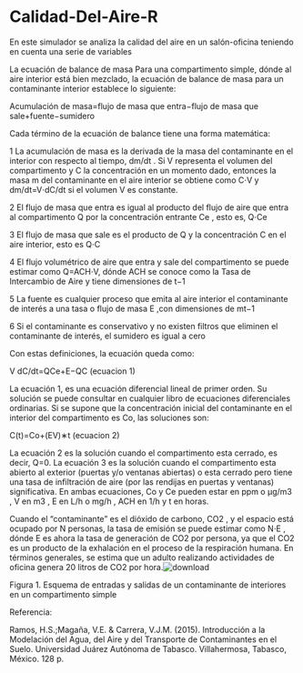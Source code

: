 # Calidad-Del-Aire-R
En este simulador se analiza la calidad del aire en un salón-oficina teniendo en cuenta una serie de variables


La ecuación de balance de masa
Para una compartimento simple, dónde al aire interior está bien mezclado, la ecuación de balance de masa para un contaminante interior establece lo siguiente:

Acumulación de masa=flujo de masa que entra−flujo de masa que sale+fuente−sumidero

Cada término de la ecuación de balance tiene una forma matemática:

1 La acumulación de masa es la derivada de la masa del contaminante en el interior con respecto al tiempo, dm/dt
. Si V representa el volumen del compartimento y C  la concentración en un momento dado, entonces la masa m del contaminante en el aire interior se obtiene como C⋅V y dm/dt=V⋅dC/dt si el volumen V es constante.

2 El flujo de masa que entra es igual al producto del flujo de aire que entra al compartimento Q
 por la concentración entrante Ce , esto es, Q⋅Ce

3 El flujo de masa que sale es el producto de Q y la concentración C en el aire interior, esto es Q⋅C

4 El flujo volumétrico de aire que entra y sale del compartimento se puede estimar como Q=ACH⋅V, dónde ACH se conoce como la Tasa de Intercambio de Aire y tiene dimensiones de t−1

5 La fuente es cualquier proceso que emita al aire interior el contaminante de interés a una tasa o flujo de masa E ,con dimensiones de mt−1

6 Si el contaminante es conservativo y no existen filtros que eliminen el contaminante de interés, el sumidero es igual a cero

Con estas definiciones, la ecuación queda como:

V dC/dt=QCe+E−QC        (ecuacion 1)

La ecuación 1, es una ecuación diferencial lineal de primer orden. Su solución se puede consultar en cualquier libro de ecuaciones diferenciales ordinarias. Si se supone que la concentración inicial del contaminante en el interior del compartimento es Co, las soluciones son:



C(t)=Co+(EV)∗t         (ecuacion 2)


La ecuación 2 es la solución cuando el compartimento esta cerrado, es decir, Q=0. La ecuación 3 es la solución cuando el compartimento esta abierto al exterior (puertas y/o ventanas abiertas) o esta cerrado pero tiene una tasa de infiltración de aire (por las rendijas en puertas y ventanas) significativa. En ambas ecuaciones, Co y Ce pueden estar en ppm o μg/m3 , V en m3 , E en L/h o mg/h , ACH en 1/h  y t en horas.


Cuando el “contaminante” es el dióxido de carbono, CO2 , y el espacio está ocupado por N personas, la tasa de emisión se puede estimar como N⋅E
, dónde E es ahora la tasa de generación de CO2  por persona, ya que el CO2  es un producto de la exhalación en el proceso de la respiración humana. En términos generales, se estima que un adulto realizando actividades de oficina genera 20 litros de CO2  por hora.![download](https://user-images.githubusercontent.com/52765474/216083828-05edd4b6-1f0a-4848-a114-81d30ece9ec6.png)

Figura 1. Esquema de entradas y salidas de un contaminante de interiores en un compartimento simple



Referencia:

Ramos, H.S.;Magaña, V.E. & Carrera, V.J.M. (2015). Introducción a la Modelación del Agua, del Aire y del Transporte de Contaminantes en el Suelo. Universidad Juárez Autónoma de Tabasco. Villahermosa, Tabasco, México. 128 p.
